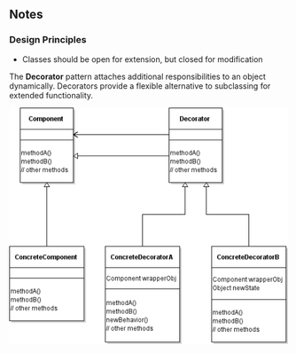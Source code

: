 ## Notes

### Design Principles
- Classes should be open for extension, but closed for modification

The **Decorator** pattern attaches additional responsibilities to an object dynamically. Decorators provide a flexible alternative to subclassing for extended functionality.

![Decorator Pattern](../images/decorator.png)
